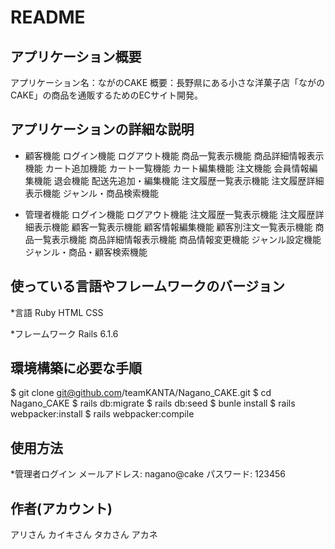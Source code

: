 # README

## アプリケーション概要
アプリケーション名：ながのCAKE
概要：長野県にある小さな洋菓子店「ながのCAKE」の商品を通販するためのECサイト開発。

## アプリケーションの詳細な説明
* 顧客機能
ログイン機能
ログアウト機能
商品一覧表示機能
商品詳細情報表示機能
カート追加機能
カート一覧機能
カート編集機能
注文機能
会員情報編集機能
退会機能
配送先追加・編集機能
注文履歴一覧表示機能
注文履歴詳細表示機能
ジャンル・商品検索機能

* 管理者機能
ログイン機能
ログアウト機能
注文履歴一覧表示機能
注文履歴詳細表示機能
顧客一覧表示機能
顧客情報編集機能
顧客別注文一覧表示機能
商品一覧表示機能
商品詳細情報表示機能
商品情報変更機能
ジャンル設定機能
ジャンル・商品・顧客検索機能


## 使っている言語やフレームワークのバージョン
*言語
Ruby
HTML
CSS

*フレームワーク
Rails 6.1.6

## 環境構築に必要な手順
$ git clone git@github.com/teamKANTA/Nagano_CAKE.git
$ cd Nagano_CAKE
$ rails db:migrate
$ rails db:seed
$ bunle install
$ rails webpacker:install
$ rails webpacker:compile

## 使用方法
*管理者ログイン
メールアドレス: nagano@cake
パスワード: 123456

## 作者(アカウント)
アリさん
カイキさん
タカさん
アカネ
